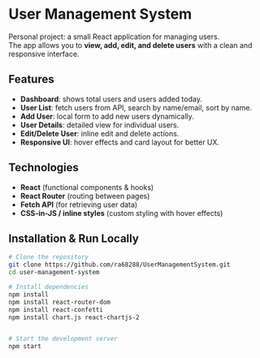 # User Management System

Personal project: a small React application for managing users.  
The app allows you to **view, add, edit, and delete users** with a clean and responsive interface.

## Features

- **Dashboard**: shows total users and users added today.
- **User List**: fetch users from API, search by name/email, sort by name.
- **Add User**: local form to add new users dynamically.
- **User Details**: detailed view for individual users.
- **Edit/Delete User**: inline edit and delete actions.
- **Responsive UI**: hover effects and card layout for better UX.

## Technologies

- **React** (functional components & hooks)
- **React Router** (routing between pages)
- **Fetch API** (for retrieving user data)
- **CSS-in-JS / inline styles** (custom styling with hover effects)

## Installation & Run Locally

```bash
# Clone the repository
git clone https://github.com/ra68288/UserManagementSystem.git
cd user-management-system

# Install dependencies
npm install
npm install react-router-dom
npm install react-confetti
npm install chart.js react-chartjs-2


# Start the development server
npm start
